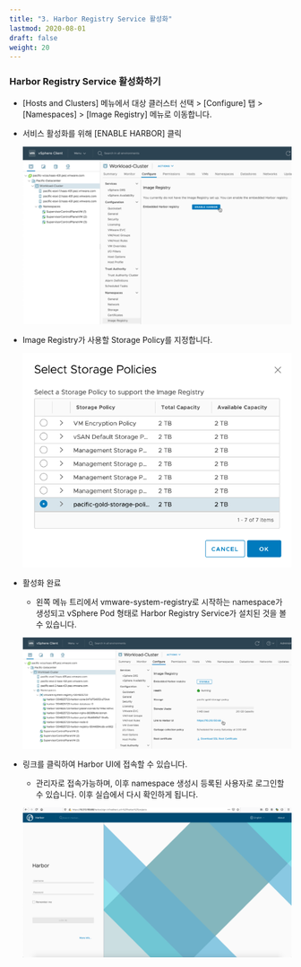```yaml
---
title: "3. Harbor Registry Service 활성화"
lastmod: 2020-08-01
draft: false
weight: 20
---
```


### Harbor Registry Service 활성화하기
- [Hosts and Clusters] 메뉴에서 대상 클러스터 선택 > [Configure] 탭 > [Namespaces] > [Image Registry] 메뉴로 이동합니다.

- 서비스 활성화를 위해 [ENABLE HARBOR] 클릭

  ![](images/harbor-1.png)

- Image Registry가 사용할 Storage Policy를 지정합니다.

  ![](images/harbor-2.png)
    
- 활성화 완료
  * 왼쪽 메뉴 트리에서 vmware-system-registry로 시작하는 namespace가 생성되고 vSphere Pod 형태로 Harbor Registry Service가 설치된 것을 볼 수 있습니다.

  ![](images/harbor-3.png)

- 링크를 클릭하여 Harbor UI에 접속할 수 있습니다.
  * 관리자로 접속가능하며, 이후 namespace 생성시 등록된 사용자로 로그인할 수 있습니다. 이후 실습에서 다시 확인하게 됩니다.

  ![](images/harbor-4.png)
